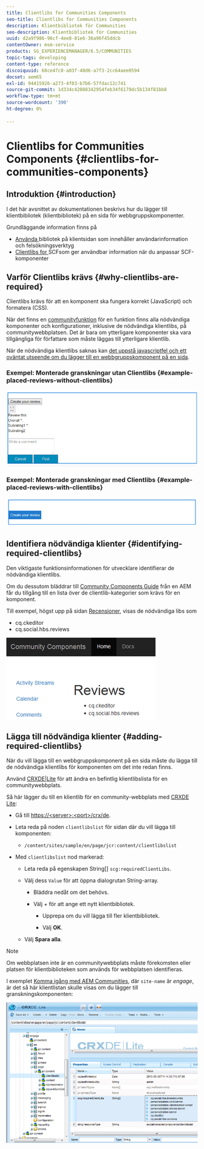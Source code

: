 ```yaml
---
title: Clientlibs for Communities Components
seo-title: Clientlibs for Communities Components
description: Klientbibliotek för Communities
seo-description: Klientbibliotek för Communities
uuid: d2a9f986-96cf-4ee8-81e6-36a96f45ddcb
contentOwner: msm-service
products: SG_EXPERIENCEMANAGER/6.5/COMMUNITIES
topic-tags: developing
content-type: reference
discoiquuid: 68ce47c8-a03f-40d6-a7f3-2cc64aee0594
docset: aem65
exl-id: 94415926-a273-4f03-b7b6-57fdac12c741
source-git-commit: 1d334c42088342954feb34f6179dc5b134f81bb8
workflow-type: tm+mt
source-wordcount: '390'
ht-degree: 0%

---
```


# Clientlibs for Communities Components {#clientlibs-for-communities-components}

## Introduktion {#introduction}

I det här avsnittet av dokumentationen beskrivs hur du lägger till klientbibliotek (klientbibliotek) på en sida för webbgruppskomponenter.

Grundläggande information finns på

* [Använda ](/help/sites-developing/clientlibs.md) bibliotek på klientsidan som innehåller användarinformation och felsökningsverktyg
* [Clientlibs for ](/help/communities/client-customize.md#clientlibs) SCFsom ger användbar information när du anpassar SCF-komponenter


## Varför Clientlibs krävs {#why-clientlibs-are-required}

Clientlibs krävs för att en komponent ska fungera korrekt (JavaScript) och formatera (CSS).

När det finns en [communityfunktion](/help/communities/functions.md) för en funktion finns alla nödvändiga komponenter och konfigurationer, inklusive de nödvändiga klientlibs, på communitywebbplatsen. Det är bara om ytterligare komponenter ska vara tillgängliga för författare som måste läggas till ytterligare klientlib.

När de nödvändiga klientlibs saknas kan [det uppstå javascriptfel och ett oväntat utseende om du lägger till en webbgruppskomponent på en sida](/help/communities/author-communities.md).

### Exempel: Monterade granskningar utan Clientlibs {#example-placed-reviews-without-clientlibs}

![monterade granskningar](assets/placed-reviews.png)

### Exempel: Monterade granskningar med Clientlibs {#example-placed-reviews-with-clientlibs}

![reviews-clientlibs](assets/reviews-clientlibs.png)

## Identifiera nödvändiga klienter {#identifying-required-clientlibs}

Den viktigaste funktionsinformationen för utvecklare identifierar de nödvändiga klientlibs.

Om du dessutom bläddrar till [Community Components Guide](/help/communities/components-guide.md) från en AEM får du tillgång till en lista över de clientlib-kategorier som krävs för en komponent.

Till exempel, högst upp på sidan [Recensioner](https://localhost:4502/content/community-components/en/reviews.html), visas de nödvändiga libs som

* cq.ckeditor
* cq.social.hbs.reviews

![clientlibs-reviews](assets/clientlibs-reviews.png)

## Lägga till nödvändiga klienter {#adding-required-clientlibs}

När du vill lägga till en webbgruppskomponent på en sida måste du lägga till de nödvändiga klientlibs för komponenten om det inte redan finns.

Använd [CRXDE|Lite](#using-crxde-lite) för att ändra en befintlig klientlibslista för en communitywebbplats.

Så här lägger du till en klientlib för en community-webbplats med [CRXDE Lite](/help/sites-developing/developing-with-crxde-lite.md):

* Gå till [https://&lt;server>:&lt;port>/crx/de](https://localhost:4502/crx/de).
* Leta reda på noden `clientlibslist` för sidan där du vill lägga till komponenten:

   * `/content/sites/sample/en/page/jcr:content/clientlibslist`

* Med `clientlibslist` nod markerad:

   * Leta reda på egenskapen String[] `scg:requiredClientLibs`.
   * Välj dess `Value` för att öppna dialogrutan String-array.

      * Bläddra nedåt om det behövs.
      * Välj + för att ange ett nytt klientbibliotek.

         * Upprepa om du vill lägga till fler klientbibliotek.

         * Välj **OK**.
   * Välj **Spara alla**.


>[!NOTE]
>
>Om webbplatsen inte är en communitywebbplats måste förekomsten eller platsen för klientbiblioteken som används för webbplatsen identifieras.

I exemplet [Komma igång med AEM Communities](/help/communities/getting-started.md), där `site-name` är *engage*, är det så här klientlistan skulle visas om du lägger till granskningskomponenten:

![review-component](assets/review-component.png)
